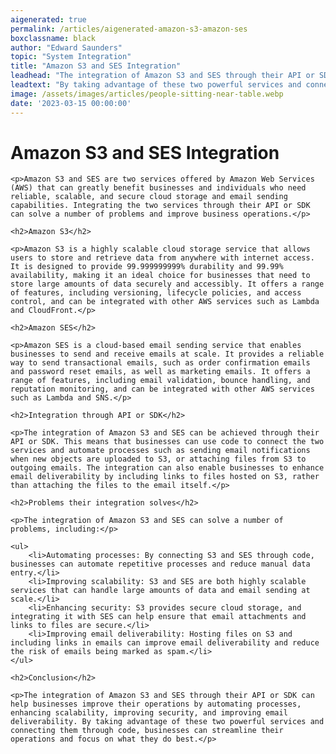 ```yaml
---
aigenerated: true
permalink: /articles/aigenerated-amazon-s3-amazon-ses
boxclassname: black
author: "Edward Saunders"
topic: "System Integration"
title: "Amazon S3 and SES Integration"
leadhead: "The integration of Amazon S3 and SES through their API or SDK can help businesses improve their operations by automating processes, enhancing scalability, improving security, and improving email deliverability"
leadtext: "By taking advantage of these two powerful services and connecting them through code, businesses can streamline their operations and focus on what they do best."
image: /assets/images/articles/people-sitting-near-table.webp
date: '2023-03-15 00:00:00'
---
```

<div class="arttext">
	<h1>Amazon S3 and SES Integration</h1>

	<p>Amazon S3 and SES are two services offered by Amazon Web Services (AWS) that can greatly benefit businesses and individuals who need reliable, scalable, and secure cloud storage and email sending capabilities. Integrating the two services through their API or SDK can solve a number of problems and improve business operations.</p>

	<h2>Amazon S3</h2>

	<p>Amazon S3 is a highly scalable cloud storage service that allows users to store and retrieve data from anywhere with internet access. It is designed to provide 99.999999999% durability and 99.99% availability, making it an ideal choice for businesses that need to store large amounts of data securely and accessibly. It offers a range of features, including versioning, lifecycle policies, and access control, and can be integrated with other AWS services such as Lambda and CloudFront.</p>

	<h2>Amazon SES</h2>

	<p>Amazon SES is a cloud-based email sending service that enables businesses to send and receive emails at scale. It provides a reliable way to send transactional emails, such as order confirmation emails and password reset emails, as well as marketing emails. It offers a range of features, including email validation, bounce handling, and reputation monitoring, and can be integrated with other AWS services such as Lambda and SNS.</p>

	<h2>Integration through API or SDK</h2>

	<p>The integration of Amazon S3 and SES can be achieved through their API or SDK. This means that businesses can use code to connect the two services and automate processes such as sending email notifications when new objects are uploaded to S3, or attaching files from S3 to outgoing emails. The integration can also enable businesses to enhance email deliverability by including links to files hosted on S3, rather than attaching the files to the email itself.</p>

	<h2>Problems their integration solves</h2>

	<p>The integration of Amazon S3 and SES can solve a number of problems, including:</p>

	<ul>
		<li>Automating processes: By connecting S3 and SES through code, businesses can automate repetitive processes and reduce manual data entry.</li>
		<li>Improving scalability: S3 and SES are both highly scalable services that can handle large amounts of data and email sending at scale.</li>
		<li>Enhancing security: S3 provides secure cloud storage, and integrating it with SES can help ensure that email attachments and links to files are secure.</li>
		<li>Improving email deliverability: Hosting files on S3 and including links in emails can improve email deliverability and reduce the risk of emails being marked as spam.</li>
	</ul>

	<h2>Conclusion</h2>

	<p>The integration of Amazon S3 and SES through their API or SDK can help businesses improve their operations by automating processes, enhancing scalability, improving security, and improving email deliverability. By taking advantage of these two powerful services and connecting them through code, businesses can streamline their operations and focus on what they do best.</p>

</div>